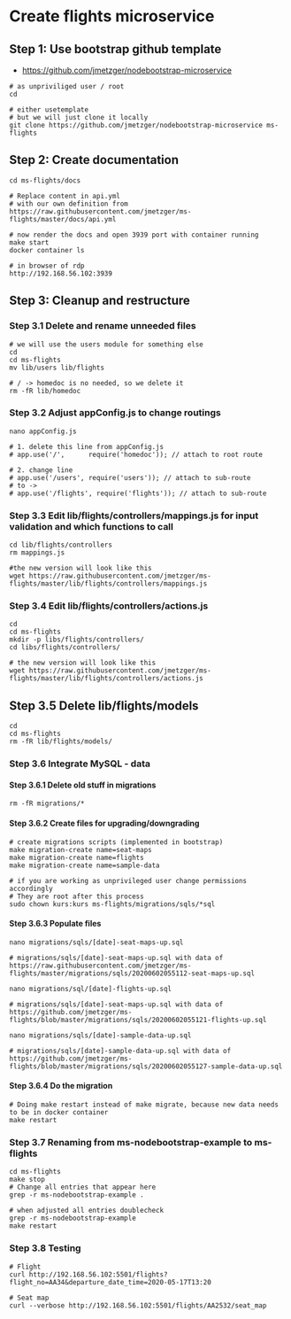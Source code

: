 # Create flights microservice

## Step 1: Use bootstrap github template 

  * https://github.com/jmetzger/nodebootstrap-microservice

```
# as unpriviliged user / root
cd
```

```
# either usetemplate
# but we will just clone it locally
git clone https://github.com/jmetzger/nodebootstrap-microservice ms-flights
```

## Step 2: Create documentation 

```
cd ms-flights/docs
```

```
# Replace content in api.yml
# with our own definition from
https://raw.githubusercontent.com/jmetzger/ms-flights/master/docs/api.yml
```

```
# now render the docs and open 3939 port with container running
make start
docker container ls 
```

```
# in browser of rdp
http://192.168.56.102:3939
```

## Step 3: Cleanup and restructure 

### Step 3.1 Delete and rename unneeded files 

```
# we will use the users module for something else 
cd
cd ms-flights
mv lib/users lib/flights
```

```
# / -> homedoc is no needed, so we delete it
rm -fR lib/homedoc
```

### Step 3.2 Adjust appConfig.js to change routings 

```
nano appConfig.js 
```

```
# 1. delete this line from appConfig.js
# app.use('/',      require('homedoc')); // attach to root route

# 2. change line
# app.use('/users', require('users')); // attach to sub-route
# to ->
# app.use('/flights', require('flights')); // attach to sub-route
```

### Step 3.3 Edit lib/flights/controllers/mappings.js for input validation and which functions to call

```
cd lib/flights/controllers
rm mappings.js
```

```
#the new version will look like this
wget https://raw.githubusercontent.com/jmetzger/ms-flights/master/lib/flights/controllers/mappings.js
```
### Step 3.4 Edit lib/flights/controllers/actions.js  

```
cd
cd ms-flights
mkdir -p libs/flights/controllers/
cd libs/flights/controllers/
```

```
# the new version will look like this
wget https://raw.githubusercontent.com/jmetzger/ms-flights/master/lib/flights/controllers/actions.js
```

## Step 3.5 Delete lib/flights/models 

```
cd
cd ms-flights
rm -fR lib/flights/models/
```

### Step 3.6 Integrate MySQL - data 

#### Step 3.6.1 Delete old stuff in migrations 

```
rm -fR migrations/* 
```

#### Step 3.6.2 Create files for upgrading/downgrading

```
# create migrations scripts (implemented in bootstrap)
make migration-create name=seat-maps
make migration-create name=flights
make migration-create name=sample-data
```

```
# if you are working as unprivileged user change permissions accordingly
# They are root after this process
sudo chown kurs:kurs ms-flights/migrations/sqls/*sql
```

#### Step 3.6.3 Populate files 

```
nano migrations/sqls/[date]-seat-maps-up.sql
```

```
# migrations/sqls/[date]-seat-maps-up.sql with data of
https://raw.githubusercontent.com/jmetzger/ms-flights/master/migrations/sqls/20200602055112-seat-maps-up.sql
````


```
nano migrations/sql/[date]-flights-up.sql 
```

```
# migrations/sqls/[date]-seat-maps-up.sql with data of
https://github.com/jmetzger/ms-flights/blob/master/migrations/sqls/20200602055121-flights-up.sql
```

```
nano migrations/sqls/[date]-sample-data-up.sql
```

```
# migrations/sqls/[date]-sample-data-up.sql with data of
https://github.com/jmetzger/ms-flights/blob/master/migrations/sqls/20200602055127-sample-data-up.sql
```


#### Step 3.6.4 Do the migration 

```
# Doing make restart instead of make migrate, because new data needs to be in docker container
make restart
```

### Step 3.7 Renaming from ms-nodebootstrap-example to ms-flights 

```
cd ms-flights
make stop
# Change all entries that appear here
grep -r ms-nodebootstrap-example .
```

```
# when adjusted all entries doublecheck
grep -r ms-nodebootstrap-example
make restart
```

### Step 3.8 Testing 

```
# Flight 
curl http://192.168.56.102:5501/flights?flight_no=AA34&departure_date_time=2020-05-17T13:20
```

```
# Seat map
curl --verbose http://192.168.56.102:5501/flights/AA2532/seat_map
```
